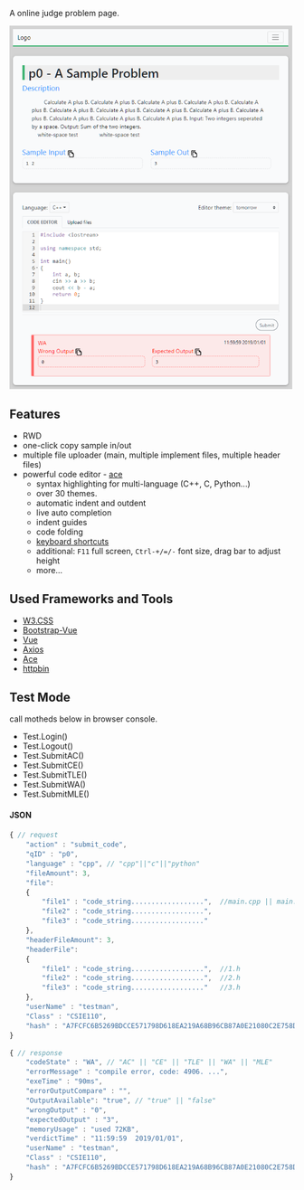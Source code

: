 
A online judge problem page.

<img width="500" alt="screenshot" src="../image/screenshoProblemPage.png">

## Features

- RWD
- one-click copy sample in/out
- multiple file uploader (main, multiple implement files, multiple header files)
- powerful code editor - [ace](https://ace.c9.io/)
  - syntax highlighting for multi-language (C++, C, Python...)
  - over 30 themes.
  - automatic indent and outdent
  - live auto completion
  - indent guides
  - code folding
  - [keyboard shortcuts](https://github.com/ajaxorg/ace/wiki/Default-Keyboard-Shortcuts)
  - additional: `F11` full screen, `Ctrl-+/=/-` font size, drag bar to adjust height
  - more...

## Used Frameworks and Tools

- [W3.CSS](https://www.w3schools.com/w3css/)
- [Bootstrap-Vue](https://bootstrap-vue.js.org/)
- [Vue](https://vuejs.org/)
- [Axios](https://github.com/axios/axios)
- [Ace](https://ace.c9.io/)
- [httpbin](https://httpbin.org/)

## Test Mode

call motheds below in browser console.

- Test.Login()
- Test.Logout()
- Test.SubmitAC()
- Test.SubmitCE()
- Test.SubmitTLE()
- Test.SubmitWA()
- Test.SubmitMLE()

#### JSON

```js
{ // request
    "action" : "submit_code",
    "qID" : "p0",
    "language" : "cpp", // "cpp"||"c"||"python"
    "fileAmount": 3,
    "file":
    {
        "file1" : "code_string..................",  //main.cpp || main.c
        "file2" : "code_string..................",
        "file3" : "code_string.................."
    },
    "headerFileAmount": 3,
    "headerFile":
    {
        "file1" : "code_string..................",  //1.h
        "file2" : "code_string..................",  //2.h
        "file3" : "code_string.................."   //3.h
    },
    "userName" : "testman",
    "Class" : "CSIE110",
    "hash" : "A7FCFC6B5269BDCCE571798D618EA219A68B96CB87A0E21080C2E758D23E4CE9"
}
```
```js
{ // response
    "codeState" : "WA", // "AC" || "CE" || "TLE" || "WA" || "MLE"
    "errorMessage" : "compile error, code: 4906. ...",
    "exeTime" : "90ms",
    "errorOutputCompare" : "",
    "OutputAvailable": "true", // "true" || "false"
    "wrongOutput" : "0",
    "expectedOutput" : "3",
    "memoryUsage" : "used 72KB",
    "verdictTime" : "11:59:59  2019/01/01",
    "userName" : "testman",
    "Class" : "CSIE110",
    "hash" : "A7FCFC6B5269BDCCE571798D618EA219A68B96CB87A0E21080C2E758D23E4CE9"
}
```
